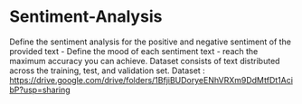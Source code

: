 # Sentiment-Analysis
Define the sentiment analysis for the positive and negative sentiment of the provided text - Define the mood of each sentiment text -  reach the maximum accuracy you can achieve. Dataset consists of text distributed across the training, test, and validation set.  Dataset : https://drive.google.com/drive/folders/1BfjiBUDoryeENhVRXm9DdMtfDt1AcibP?usp=sharing
